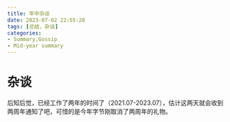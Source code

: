 ```yaml
---
title: 年中杂谈
date: 2023-07-02 22:55:28
tags: [总结，杂谈]
categories:
- Summary,Gossip
- Mid-year summary
---
```


# 杂谈

后知后觉，已经工作了两年的时间了（2021.07-2023.07），估计这两天就会收到两周年通知了吧，可惜的是今年字节刚取消了两周年的礼物。
